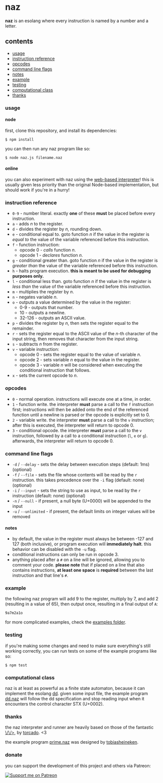# naz
**naz** is an esolang where every instruction is named by a number and a letter.

## contents
- [usage](#usage)
- [instruction reference](#instruction-reference)
- [opcodes](#opcodes)
- [command line flags](#command-line-flags)
- [notes](#notes)
- [example](#example)
- [testing](#testing)
- [computational class](#computational-class)
- [thanks](#thanks)

### usage

#### node
first, clone this repository, and install its dependencies:

```
$ npm install
```

you can then run any naz program like so:

```
$ node naz.js filename.naz
```

#### online
you can also experiment with naz using the [web-based interpreter](https://sporeball.dev/naz)! this is usually given less priority than the original Node-based implementation, but should work if you're in a hurry!

### instruction reference
- `0-9` - number literal. exactly **one** of these **must** be placed before every instruction.
- `a` - adds *n* to the register.
- `d` - divides the register by *n*, rounding down.
- `e` - conditional equal to. goto function *n* if the value in the register is *equal to* the value of the variable referenced before this instruction.
- `f` - function instruction:
  - opcode 0 - *calls* function *n*.
  - opcode 1 - *declares* function *n*.
- `g` - conditional greater than. goto function *n* if the value in the register is *greater than* the value of the variable referenced before this instruction.
- `h` - halts program execution. **this is meant to be used for debugging purposes only.**
- `l` - conditional less than. goto function *n* if the value in the register is *less than* the value of the variable referenced before this instruction.
- `m` - multiplies the register by *n*.
- `n` - negates variable *n*.
- `o` - outputs a value determined by the value in the register:
  - 0-9 - outputs that number.
  - 10 - outputs a newline.
  - 32-126 - outputs an ASCII value.
- `p` - divides the register by *n*, then sets the register equal to the remainder.
- `r` - sets the register equal to the ASCII value of the *n*-th character of the input string, then removes that character from the input string.
- `s` - subtracts *n* from the register.
- `v` - variable instruction:
  - opcode 0 - sets the register equal to the value of variable *n*.
  - opcode 2 - sets variable *n* equal to the value in the register.
  - opcode 3 - variable *n* will be considered when executing the conditional instruction that follows.
- `x` - sets the current opcode to *n*.

### opcodes
- `0` - normal operation. instructions will execute one at a time, in order.
- `1` - function write. the interpreter **must** parse a call to the `f` instruction first; instructions will then be added onto the end of the referenced function until a newline is parsed or the opcode is explicitly set to 0.
- `2` - variable write. the interpreter **must** parse a call to the `v` instruction; after this is executed, the interpreter will return to opcode 0.
- `3` - conditional opcode. the interpreter **must** parse a call to the `v` instruction, followed by a call to a conditional instruction (`l`, `e` or `g`). afterwards, the interpreter will return to opcode 0.

### command line flags
- `-d` / `--delay` - sets the delay between execution steps (default: 1ms) (optional)
- `-f` / `--file` - sets the file whose contents will be read by the `r` instruction. this takes precedence over the `-i` flag (default: none) (optional)
- `-i` / `--input` - sets the string to use as input, to be read by the `r` instruction (default: none) (optional)
- `-n` / `--null` - if present, a null byte (U+0000) will be appended to the input
- `-u` / `--unlimited` - if present, the default limits on integer values will be removed

#### notes
- by default, the value in the register must always be between -127 and 127 (both inclusive), or program execution will **immediately halt**. this behavior can be disabled with the `-u` flag.
- conditional instructions can only be run in opcode 3.
- anything placed after a `#` on a line will be ignored, allowing you to comment your code. **please note** that if placed on a line that also contains instructions, **at least one space** is **required** between the last instruction and that line's `#`.


### example
the following naz program will add 9 to the register, multiply by 7, and add 2 (resulting in a value of 65), then output once, resulting in a final output of `A`:

```
9a7m2a1o
```

for more complicated examples, check the [examples folder](https://github.com/sporeball/naz/tree/master/examples).

### testing
if you're making some changes and need to make sure everything's still working correctly, you can run tests on some of the example programs like so:

```
$ npm test
```

### computational class
naz is at least as powerful as a finite state automaton, because it can implement the esolang [dd](https://esolangs.org/wiki/Dd). given some input file, the example program [dd.naz](https://github.com/sporeball/naz/blob/master/examples/dd.naz) will follow the dd specification and stop reading input when it encounters the control character STX (U+0002).

### thanks
the naz interpreter and runner are heavily based on those of the fantastic [\\/\\/>](https://github.com/torcado194/worm), by [torcado](https://github.com/torcado194). <3

the example program [prime.naz](https://github.com/sporeball/naz/blob/master/examples/prime.naz) was designed by [tobiasheineken](https://github.com/tobiasheineken).

### donate
you can support the development of this project and others via Patreon:

[![Support me on Patreon](https://img.shields.io/endpoint.svg?url=https%3A%2F%2Fshieldsio-patreon.vercel.app%2Fapi%3Fusername%3Dsporeball%26type%3Dpledges%26suffix%3D%252Fmonth&style=for-the-badge)](https://patreon.com/sporeball)
